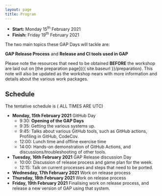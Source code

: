 ```yaml
---
layout: page
title: Program
---
```


* __Start:__ Monday 15<sup>th</sup> February 2021
* __Finish:__ Friday 19<sup>th</sup> February 2021

The two main topics these GAP Days will tackle are:

**GAP Release Process**
and 
**Release and CI tools used in GAP**


Please note the resources that need to be obtained **BEFORE** the workshop are
laid out on [the preparation page]({{ site.baseurl }}/preparation). This note
will also be updated as the workshop nears with more information and details
about the various work packages.


## Schedule
The tentative schedule is
( ALL TIMES ARE UTC)
- **Monday, 15th February 2021** GitHub Day
  - 9:30: **Opening of the GAP Days**
  - 9:35: Getting the various systems up.
  - 9:45: Talks about various GitHub tools, such as GitHub actions, Profiling in GitHub, CodeCov.
  - 12:00: Lunch time and offline exercise time
  - 14:00: Hands-on demonstration of GitHub Actions, and discussions/troubleshooting of other tools.
- **Tuesday, 16th February 2021**  GAP Release discussion Day
  - 10:00: Discussion of release process and game plan for the week.
  - 12:15: Talk on current processes and steps that need to be ported.
- **Wednesday, 17th February 2021** Work on release process
- **Thursday, 18th February 2021** Work on release process
- **Friday, 19th February 2021** Finalising work on release process, and release a new version of GAP using that system.

<!-- 
We will have the introductory talks to the various workpackages on Monday and Tuesday, overall the video conference will be running throughout the conference and any check-ins will be done through it or via slack.
To avoid major conflicts and uncontrolled merges we ask for hourly commits/pushes and exchanges (also we are human, we can talk to each other).
The official end of these GAP Days will be around 3pm on Friday (but for the hardcore GAPers you are welcome to stick around for longer). 
This schedule is very flexible as it is highly dependent on the work progress, and any issues that might come up. 
Thus in the "work" slots, there is freedom for impromptu discussions, talks or other formats of communication.
Please note that for the peace of mind, you can set up side-calls with jitsi to take some subdiscussions away from the main call.

The overall idea for the progress throughout the week will for everyone to start off with an overhaul of the webpage infrastructure, before splitting into separate groups working on the webpage and release management. 
This is done so that the cross-over of some of the release mechanisms that involve the webpage (version number, package management etc.) are dealt with hand in hand.

Note that we have removed "fixed" meal times.

**ALL TIMES PROVIDED ARE GMT!!!**
- **Monday, 23rd March 2020** Webpage infrastructure day
  - 9:30: **Opening of the GAP Days**
  - 9:31: Organising everyone with a decent jitsi setup
  - 10:00: Talks and discussion of what needs doing and where additional resources are
    - 10:00: Max Horn "GAP Webpage Infrastructure Overhaul" [(slides)]({{ site.baseurl }}/slides/Horn-Webpage-Infrastructure.pdf)
    - 10:30: Ruth Hoffmann "GAP Webpage Content and Design" [(slides)]({{ site.baseurl }}/slides/Hoffmann-Webpage-Contents.pdf)
  - 16:30(ish): End of Day

- **Tuesday, 24th March 2020** Intertwine Release Management into Webpage
  - 09:30: Talks
    - 09:30: Alex Konovalov "GAP Release Process"
    - 10:00: Alex Konovalov "GAP Package Management"
    - 10:30: Chris Jefferson "Why Windows is Special"
  - 11:00: Discussion over "Ideal Release Management" [HackMD Note](https://hackmd.io/@rIiSpwN0QGCbqBK0N6bl5Q/SJHzYQar8)
  - 12:00: Work
  - 16:00: Touch base via jitsi
  - 16:30: EoD

- **Wednesday, 25th March 2020** Independent work on release management and webpage
  - 09:30: Discussions and plan for the day
  - 10:00: Work
  - 16:00: Touch base via jitsi
  - 16:30: EoD

- **Thursday, 26th March 2020** Independent work on release management and webpage
  - 09:30: Discussions and plan for the day
  - 10:00: Work
  - 15:30: Standup talks from anyone who has an unfinished work packages
  - 16:30: EoD

- **Friday, 27th March 2020** Discussion of release of work
  - 09:30: Discuss timeline or release/merge/integrate the work achieved
  - 11:00: Work on unfinished work packages
  - 13:00: Release?
  - 15:00: **End of GAP Days Spring 2020** 
  -->
